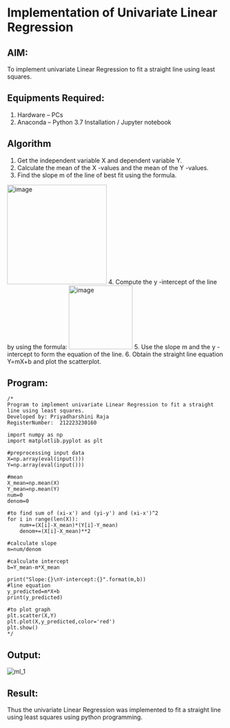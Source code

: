 # Implementation of Univariate Linear Regression
## AIM:
To implement univariate Linear Regression to fit a straight line using least squares.

## Equipments Required:
1. Hardware – PCs
2. Anaconda – Python 3.7 Installation / Jupyter notebook

## Algorithm
1. Get the independent variable X and dependent variable Y.
2. Calculate the mean of the X -values and the mean of the Y -values.
3. Find the slope m of the line of best fit using the formula. 
<img width="231" alt="image" src="https://user-images.githubusercontent.com/93026020/192078527-b3b5ee3e-992f-46c4-865b-3b7ce4ac54ad.png">
4. Compute the y -intercept of the line by using the formula:
<img width="148" alt="image" src="https://user-images.githubusercontent.com/93026020/192078545-79d70b90-7e9d-4b85-9f8b-9d7548a4c5a4.png">
5. Use the slope m and the y -intercept to form the equation of the line.
6. Obtain the straight line equation Y=mX+b and plot the scatterplot.

## Program:
```
/*
Program to implement univariate Linear Regression to fit a straight line using least squares.
Developed by: Priyadharshini Raja
RegisterNumber:  212223230160

import numpy as np
import matplotlib.pyplot as plt

#preprocessing input data
X=np.array(eval(input()))
Y=np.array(eval(input()))

#mean
X_mean=np.mean(X)
Y_mean=np.mean(Y)
num=0
denom=0

#to find sum of (xi-x') and (yi-y') and (xi-x')^2
for i in range(len(X)):
    num+=(X[i]-X_mean)*(Y[i]-Y_mean)
    denom+=(X[i]-X_mean)**2
    
#calculate slope
m=num/denom

#calculate intercept
b=Y_mean-m*X_mean

print("Slope:{}\nY-intercept:{}".format(m,b))
#line equation
y_predicted=m*X+b
print(y_predicted)

#to plot graph
plt.scatter(X,Y)
plt.plot(X,y_predicted,color='red')
plt.show()
*/
```

## Output:

![ml_1](https://github.com/user-attachments/assets/9b6e6519-fc7e-4d14-9f41-3085c1dd543b)


## Result:
Thus the univariate Linear Regression was implemented to fit a straight line using least squares using python programming.
